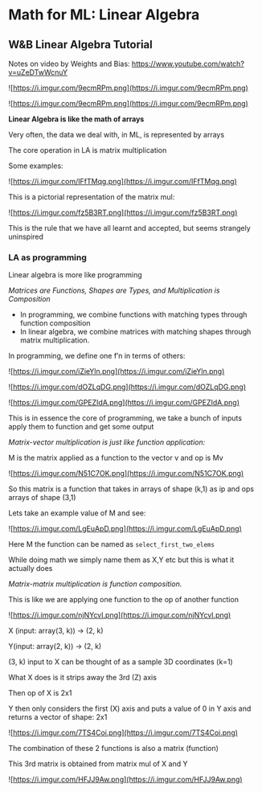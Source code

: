 # Math for ML: Linear Algebra

## W&B Linear Algebra Tutorial

Notes on video by Weights and Bias: https://www.youtube.com/watch?v=uZeDTwWcnuY

![https://i.imgur.com/9ecmRPm.png](https://i.imgur.com/9ecmRPm.png)

![https://i.imgur.com/9ecmRPm.png](https://i.imgur.com/9ecmRPm.png)

**Linear Algebra is like the math of arrays**

Very often, the data we deal with, in ML, is represented by arrays

The core operation in LA is matrix multiplication

Some examples:

![https://i.imgur.com/IFfTMqg.png](https://i.imgur.com/IFfTMqg.png)

This is a pictorial representation of the matrix mul:

![https://i.imgur.com/fz5B3RT.png](https://i.imgur.com/fz5B3RT.png)

This is the rule that we have all learnt and accepted, but seems strangely uninspired

### LA as programming

Linear algebra is more like programming

*Matrices are Functions, Shapes are Types, and Multiplication is Composition*

- In programming, we combine functions with matching types through function composition
- In linear algebra, we combine matrices with matching shapes through matrix multiplication.

In programming, we define one f’n in terms of others:

![https://i.imgur.com/iZieYln.png](https://i.imgur.com/iZieYln.png)

![https://i.imgur.com/dOZLqDG.png](https://i.imgur.com/dOZLqDG.png)

![https://i.imgur.com/GPEZIdA.png](https://i.imgur.com/GPEZIdA.png)

This is in essence the core of programming, we take a bunch of inputs apply them to function and get some output

*Matrix-vector multiplication is just like function application:*

M is the matrix applied as a function to the vector v and op is Mv

![https://i.imgur.com/N51C7OK.png](https://i.imgur.com/N51C7OK.png)

So this matrix is a function that takes in arrays of shape (k,1) as ip and ops arrays of shape (3,1)

Lets take an example value of M and see:

![https://i.imgur.com/LgEuApD.png](https://i.imgur.com/LgEuApD.png)

Here M the function can be named as `select_first_two_elems`

While doing math we simply name them as X,Y etc but this is what it actually does

*Matrix-matrix multiplication is function composition.*

This is like we are applying one function to the op of another function

![https://i.imgur.com/njNYcvI.png](https://i.imgur.com/njNYcvI.png)

X (input: array(3, k)) → (2, k)

Y(input: array(2, k)) → (2, k)

(3, k) input to X can be thought of as a sample 3D coordinates (k=1)

What X does is it strips away the 3rd (Z) axis

Then op of X is 2x1

Y then only considers the first (X) axis and puts a value of 0 in Y axis and returns a vector of shape: 2x1

![https://i.imgur.com/7TS4Coi.png](https://i.imgur.com/7TS4Coi.png)

The combination of these 2 functions is also a matrix (function)

This 3rd matrix is obtained from matrix mul of X and Y

![https://i.imgur.com/HFJJ9Aw.png](https://i.imgur.com/HFJJ9Aw.png)